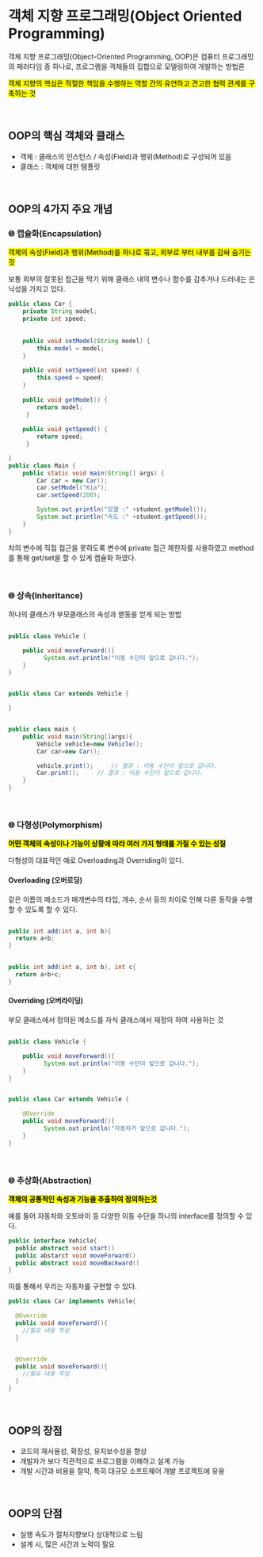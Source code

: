 # 객체 지향 프로그래밍(Object Oriented Programming)

객체 지향 프로그래밍(Object-Oriented Programming, OOP)은 컴퓨터 프로그래밍의 패러다임 중 하나로, 프로그램을 객체들의 집합으로 모델링하여 개발하는 방법론</br>

<mark>객체 지향의 핵심은 적절한 책임을 수행하는 역할 간의 유연하고 견고한 협력 관계를 구축하는 것</mark>


</br>


## OOP의 핵심 객체와 클래스
- 객체 : 클래스의 인스턴스 / 속성(Field)과 행위(Method)로 구성되어 있음
- 클래스 : 객체에 대한 템플릿


</br>

## OOP의 4가지 주요 개념

### 🌐 캡슐화(Encapsulation)

<mark>객체의 속성(Field)과 행위(Method)를 하나로 묶고, 외부로 부터 내부를 감싸 숨기는 것</mark></br>

보통 외부의 잘못된 접근을 막기 위해 클래스 내의 변수나 함수를 감추거나 드러내는 은닉성을 가지고 있다. 

```java
public class Car {
	private String model;
	private int speed;
	
	
	public void setModel(String model) {
		this.model = model;
	}
	
	public void setSpeed(int speed) {
		this.speed = speed;
	}
	
	public void getModel() {
		return model;
	 }
	
	public void getSpeed() {
		return speed;
	 }

}
public class Main {
	public static void main(String[] args) {
		Car car = new Car();
		car.setModel("Kia");
		car.setSpeed(200);

		System.out.println("모델 :" +student.getModel());
		System.out.println("속도 :" +student.getSpeed());
	}
}

```

차의 변수에 직접 접근을 못하도록 변수에 private 접근 제한자를 사용하였고 method를 통해 get/set을 할 수 있게 캡슐화 하였다. 


</br>




### 🌐 상속(Inheritance)
하나의 클래스가 부모클래스의 속성과 핻동을 얻게 되는 방법

```java

public class Vehicle {

    public void moveForward(){
          System.out.println("이동 수단이 앞으로 갑니다.");
    }
}


public class Car extends Vehicle {

}


public class main {
	public void main(String[]args){
		Vehicle vehicle=new Vehicle();
		Car car=new Car();

		vehicle.print();     // 결과 : 이동 수단이 앞으로 갑니다.
		Car.print();     // 결과 : 이동 수단이 앞으로 갑니다.
	}
}


```

</br>

### 🌐 다형성(Polymorphism)
<mark>**어떤 객체의 속성이나 기능이 상황에 따라 여러 가지 형태를 가질 수 있는 성질**</mark></br>

다형성의 대표적인 예로 Overloading과 Overriding이 있다. 

#### Overloading (오버로딩)
같은 이름의 메소드가 매개변수의 타입, 개수, 순서 등의 차이로 인해 다른 동작을 수행할 수 있도록 할 수 있다.

```java

public int add(int a, int b){
  return a+b;
}


public int add(int a, int b), int c{
  return a+b+c;
}

```

#### Overriding (오버라이딩)
부모 클래스에서 정의된 메소드를 자식 클래스에서 재정의 하여 사용하는 것

```java

public class Vehicle {

    public void moveForward(){
          System.out.println("이동 수단이 앞으로 갑니다.");
    }
}


public class Car extends Vehicle {

    @Override
    public void moveForward(){
          System.out.println("자동차가 앞으로 갑니다.");
    }
}

```


</br>


### 🌐 추상화(Abstraction)
<mark>**객체의 공통적인 속성과 기능을 추출하여 정의하는것**</mark>

예를 들어 자동차와 오토바이 등 다양한 이동 수단을 하나의 interface를 정의할 수 있다.

```java
public interface Vehicle{
  public abstract void start()
  public abstarct void moveForward()
  public abstract void moveBackward()
}

```

이를 통해서 우리는 자동차를 구현할 수 있다.

```java
public class Car implements Vehicle{

  @Override
  public void moveForward(){
    //필요 내용 작성 
  }


  @Override
  public void moveForward(){
    //필요 내용 작성
  }
}
```

</br>


## OOP의 장점
- 코드의 재사용성, 확장성, 유지보수성을 향상
- 개발자가 보다 직관적으로 프로그램을 이해하고 설계 가능
- 개발 시간과 비용을 절약, 특히 대규모 소프트웨어 개발 프로젝트에 유용

</br>

## OOP의 단점
- 실행 속도가 절차지향보다 상대적으로 느림
- 설계 시, 많은 시간과 노력이 필요

</br>
